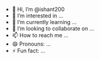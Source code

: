 - 👋 Hi, I’m @ishant200
- 👀 I’m interested in ...
- 🌱 I’m currently learning ...
- 💞️ I’m looking to collaborate on ...
- 📫 How to reach me ...
- 😄 Pronouns: ...
- ⚡ Fun fact: ...

<!---
ishant200/ishant200 is a ✨ special ✨ repository because its `README.md` (this file) appears on your GitHub profile.
You can click the Preview link to take a look at your changes.
--->

